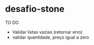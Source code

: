 # desafio-stone

TO DO

- Validar listas vazias (retornar erro)
- validar quantidade, preço igual a zero
